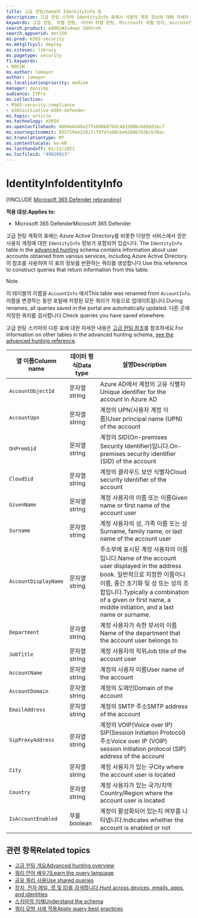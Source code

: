 ```yaml
---
title: 고급 헌팅chema의 IdentityInfo 표
description: 고급 헌팅 스마의 IdentityInfo 표에서 사용자 계정 정보에 대해 자세히
keywords: 고급 헌팅, 위협 헌팅, 사이버 위협 헌팅, Microsoft 위협 방지, microsoft 365, mtp, m365, 검색, 쿼리, 원격 분석, schema reference, kusto, table, column, data type, description, AccountInfo, IdentityInfo, account
search.product: eADQiWindows 10XVcnh
search.appverid: met150
ms.prod: m365-security
ms.mktglfcycl: deploy
ms.sitesec: library
ms.pagetype: security
f1.keywords:
- NOCSH
ms.author: lomayor
author: lomayor
ms.localizationpriority: medium
manager: dansimp
audience: ITPro
ms.collection:
- M365-security-compliance
- m365initiative-m365-defender
ms.topic: article
ms.technology: m365d
ms.openlocfilehash: 6604e6d48e277e840b87ddc461580bcb69dd1bc7
ms.sourcegitcommit: 855719ee21017cf87dfa98cbe62806763bcb78ac
ms.translationtype: MT
ms.contentlocale: ko-KR
ms.lasthandoff: 01/22/2021
ms.locfileid: "49929913"
---
```

# <a name="identityinfo"></a><span data-ttu-id="437bd-104">IdentityInfo</span><span class="sxs-lookup"><span data-stu-id="437bd-104">IdentityInfo</span></span>

[!INCLUDE [Microsoft 365 Defender rebranding](../includes/microsoft-defender.md)]


<span data-ttu-id="437bd-105">**적용 대상:**</span><span class="sxs-lookup"><span data-stu-id="437bd-105">**Applies to:**</span></span>
- <span data-ttu-id="437bd-106">Microsoft 365 Defender</span><span class="sxs-lookup"><span data-stu-id="437bd-106">Microsoft 365 Defender</span></span>

<span data-ttu-id="437bd-107">고급 헌팅 계획의 표에는 Azure Active Directory를 비롯한 다양한 서비스에서 얻은 사용자 계정에 대한 `IdentityInfo` 정보가 포함되어 있습니다. [](advanced-hunting-overview.md)</span><span class="sxs-lookup"><span data-stu-id="437bd-107">The `IdentityInfo` table in the [advanced hunting](advanced-hunting-overview.md) schema contains information about user accounts obtained from various services, including Azure Active Directory.</span></span> <span data-ttu-id="437bd-108">이 참조를 사용하여 이 표의 정보를 반환하는 쿼리를 생성합니다.</span><span class="sxs-lookup"><span data-stu-id="437bd-108">Use this reference to construct queries that return information from this table.</span></span>

>[!NOTE]
><span data-ttu-id="437bd-109">이 테이블의 이름을 `AccountInfo` 에서</span><span class="sxs-lookup"><span data-stu-id="437bd-109">This table was renamed from `AccountInfo`.</span></span> <span data-ttu-id="437bd-110">이름을 변경하는 동안 포털에 저장된 모든 쿼리가 자동으로 업데이트됩니다.</span><span class="sxs-lookup"><span data-stu-id="437bd-110">During renames, all queries saved in the portal are automatically updated.</span></span> <span data-ttu-id="437bd-111">다른 곳에 저장한 쿼리를 검사합니다.</span><span class="sxs-lookup"><span data-stu-id="437bd-111">Check queries you have saved elsewhere.</span></span>

<span data-ttu-id="437bd-112">고급 헌팅 스키마의 다른 표에 대한 자세한 내용은 [고급 헌팅 참조](advanced-hunting-schema-tables.md)를 참조하세요.</span><span class="sxs-lookup"><span data-stu-id="437bd-112">For information on other tables in the advanced hunting schema, [see the advanced hunting reference](advanced-hunting-schema-tables.md).</span></span>

| <span data-ttu-id="437bd-113">열 이름</span><span class="sxs-lookup"><span data-stu-id="437bd-113">Column name</span></span> | <span data-ttu-id="437bd-114">데이터 형식</span><span class="sxs-lookup"><span data-stu-id="437bd-114">Data type</span></span> | <span data-ttu-id="437bd-115">설명</span><span class="sxs-lookup"><span data-stu-id="437bd-115">Description</span></span> |
|-------------|-----------|-------------|
| `AccountObjectId` | <span data-ttu-id="437bd-116">문자열</span><span class="sxs-lookup"><span data-stu-id="437bd-116">string</span></span> | <span data-ttu-id="437bd-117">Azure AD에서 계정의 고유 식별자</span><span class="sxs-lookup"><span data-stu-id="437bd-117">Unique identifier for the account in Azure AD</span></span> |
| `AccountUpn` | <span data-ttu-id="437bd-118">문자열</span><span class="sxs-lookup"><span data-stu-id="437bd-118">string</span></span> | <span data-ttu-id="437bd-119">계정의 UPN(사용자 계정 이름)</span><span class="sxs-lookup"><span data-stu-id="437bd-119">User principal name (UPN) of the account</span></span> |
| `OnPremSid` | <span data-ttu-id="437bd-120">문자열</span><span class="sxs-lookup"><span data-stu-id="437bd-120">string</span></span> | <span data-ttu-id="437bd-121">계정의 SID(On-premises Security Identifier)입니다.</span><span class="sxs-lookup"><span data-stu-id="437bd-121">On-premises security identifier (SID) of the account</span></span> |
| `CloudSid` | <span data-ttu-id="437bd-122">문자열</span><span class="sxs-lookup"><span data-stu-id="437bd-122">string</span></span> | <span data-ttu-id="437bd-123">계정의 클라우드 보안 식별자</span><span class="sxs-lookup"><span data-stu-id="437bd-123">Cloud security identifier of the account</span></span> |
| `GivenName` | <span data-ttu-id="437bd-124">문자열</span><span class="sxs-lookup"><span data-stu-id="437bd-124">string</span></span> | <span data-ttu-id="437bd-125">계정 사용자의 이름 또는 이름</span><span class="sxs-lookup"><span data-stu-id="437bd-125">Given name or first name of the account user</span></span> |
| `Surname` | <span data-ttu-id="437bd-126">문자열</span><span class="sxs-lookup"><span data-stu-id="437bd-126">string</span></span> | <span data-ttu-id="437bd-127">계정 사용자의 성, 가족 이름 또는 성</span><span class="sxs-lookup"><span data-stu-id="437bd-127">Surname, family name, or last name of the account user</span></span> |
| `AccountDisplayName` | <span data-ttu-id="437bd-128">문자열</span><span class="sxs-lookup"><span data-stu-id="437bd-128">string</span></span> | <span data-ttu-id="437bd-129">주소부에 표시된 계정 사용자의 이름입니다.</span><span class="sxs-lookup"><span data-stu-id="437bd-129">Name of the account user displayed in the address book.</span></span> <span data-ttu-id="437bd-130">일반적으로 지정한 이름이나 이름, 중간 초기화 및 성 또는 성의 조합입니다.</span><span class="sxs-lookup"><span data-stu-id="437bd-130">Typically a combination of a given or first name, a middle initiation, and a last name or surname.</span></span> |
| `Department` | <span data-ttu-id="437bd-131">문자열</span><span class="sxs-lookup"><span data-stu-id="437bd-131">string</span></span> | <span data-ttu-id="437bd-132">계정 사용자가 속한 부서의 이름</span><span class="sxs-lookup"><span data-stu-id="437bd-132">Name of the department that the account user belongs to</span></span> |
| `JobTitle` | <span data-ttu-id="437bd-133">문자열</span><span class="sxs-lookup"><span data-stu-id="437bd-133">string</span></span> | <span data-ttu-id="437bd-134">계정 사용자의 직위</span><span class="sxs-lookup"><span data-stu-id="437bd-134">Job title of the account user</span></span> |
| `AccountName` | <span data-ttu-id="437bd-135">문자열</span><span class="sxs-lookup"><span data-stu-id="437bd-135">string</span></span> | <span data-ttu-id="437bd-136">계정의 사용자 이름</span><span class="sxs-lookup"><span data-stu-id="437bd-136">User name of the account</span></span> |
| `AccountDomain` | <span data-ttu-id="437bd-137">문자열</span><span class="sxs-lookup"><span data-stu-id="437bd-137">string</span></span> | <span data-ttu-id="437bd-138">계정의 도메인</span><span class="sxs-lookup"><span data-stu-id="437bd-138">Domain of the account</span></span> |
| `EmailAddress` | <span data-ttu-id="437bd-139">문자열</span><span class="sxs-lookup"><span data-stu-id="437bd-139">string</span></span> | <span data-ttu-id="437bd-140">계정의 SMTP 주소</span><span class="sxs-lookup"><span data-stu-id="437bd-140">SMTP address of the account</span></span> |
| `SipProxyAddress` | <span data-ttu-id="437bd-141">문자열</span><span class="sxs-lookup"><span data-stu-id="437bd-141">string</span></span> | <span data-ttu-id="437bd-142">계정의 VOIP(Voice over IP) SIP(Session Initiation Protocol) 주소</span><span class="sxs-lookup"><span data-stu-id="437bd-142">Voice over IP (VOIP) session initiation protocol (SIP) address of the account</span></span> |
| `City` | <span data-ttu-id="437bd-143">문자열</span><span class="sxs-lookup"><span data-stu-id="437bd-143">string</span></span> | <span data-ttu-id="437bd-144">계정 사용자가 있는 구</span><span class="sxs-lookup"><span data-stu-id="437bd-144">City where the account user is located</span></span> |
| `Country` | <span data-ttu-id="437bd-145">문자열</span><span class="sxs-lookup"><span data-stu-id="437bd-145">string</span></span> | <span data-ttu-id="437bd-146">계정 사용자가 있는 국가/지역</span><span class="sxs-lookup"><span data-stu-id="437bd-146">Country/Region where the account user is located</span></span> |
| `IsAccountEnabled` | <span data-ttu-id="437bd-147">부울</span><span class="sxs-lookup"><span data-stu-id="437bd-147">boolean</span></span> | <span data-ttu-id="437bd-148">계정이 활성화되어 있는지 여부를 나타냅니다.</span><span class="sxs-lookup"><span data-stu-id="437bd-148">Indicates whether the account is enabled or not</span></span> |

## <a name="related-topics"></a><span data-ttu-id="437bd-149">관련 항목</span><span class="sxs-lookup"><span data-stu-id="437bd-149">Related topics</span></span>
- [<span data-ttu-id="437bd-150">고급 헌팅 개요</span><span class="sxs-lookup"><span data-stu-id="437bd-150">Advanced hunting overview</span></span>](advanced-hunting-overview.md)
- [<span data-ttu-id="437bd-151">쿼리 언어 배우기</span><span class="sxs-lookup"><span data-stu-id="437bd-151">Learn the query language</span></span>](advanced-hunting-query-language.md)
- [<span data-ttu-id="437bd-152">공유 쿼리 사용</span><span class="sxs-lookup"><span data-stu-id="437bd-152">Use shared queries</span></span>](advanced-hunting-shared-queries.md)
- [<span data-ttu-id="437bd-153">장치, 전자 메일, 앱 및 ID를 검색합니다.</span><span class="sxs-lookup"><span data-stu-id="437bd-153">Hunt across devices, emails, apps, and identities</span></span>](advanced-hunting-query-emails-devices.md)
- [<span data-ttu-id="437bd-154">스키마의 이해</span><span class="sxs-lookup"><span data-stu-id="437bd-154">Understand the schema</span></span>](advanced-hunting-schema-tables.md)
- [<span data-ttu-id="437bd-155">쿼리 모범 사례 적용</span><span class="sxs-lookup"><span data-stu-id="437bd-155">Apply query best practices</span></span>](advanced-hunting-best-practices.md)
